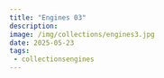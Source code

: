 ```yaml
---
title: "Engines 03"
description: 
image: /img/collections/engines3.jpg
date: 2025-05-23
tags: 
 - collectionsengines
---
```


